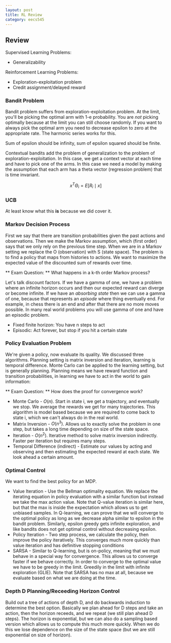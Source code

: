 ```yaml
---
layout: post
title: RL Review
category: eecs545
---
```

## Review
Supervised Learning Problems:

* Generalizability

Reinforcement Learning Problems:

* Exploration-exploitation problem
* Credit assignment/delayed reward

### Bandit Problem
Bandit problem suffers from exploration-exploitation problem. At the limit, you'll be picking the optimal arm with 1-e probability. You are *not* picking optimally because at the limit you can still choose randomly. If you want to always pick the optimal arm you need to decrease epsilon to zero at the appropriate rate. The harmonic series works for this. 

Sum of epsilon should be infinity, sum of epsilon squared should be finite.

Contextual bandits add the problem of generalization to the problem of exploration-exploitation. In this case, we get a context vector at each time and have to pick one of the arms. In this case we need a model by making the assumption that each arm has a theta vector (regression problem) that is time invariant. 

$$ x^T \Theta_i = E[R_i \mid x] $$

### UCB
At least know what this **is** because we did cover it.

### Markov Decision Process
First we say that there are transition probabilities given the past actions and observations. Then we make the Markov assumption, which (first order) says that we only rely on the previous time step. When we are in a Markov setting we replace the O (observation) with S (state space). The problem is to find a policy that maps from histories to actions. We want to maximize the expected value of the discounted sum of rewards over time. 

** Exam Question: ** What happens in a k-th order Markov process?

Let's talk discount factors. If we have a gamma of one, we have a problem where an infinite horizon occurs and then our expected reward can diverge or become infinite. If we have an *absorbing state* then we can use a gamma of one, because that represents an *episode* where thing eventually end. For example, in chess there is an end and after that there are no more moves possible. In many real world problems you will use gamma of one and have an episodic problem.

* Fixed finite horizon: You have n steps to act
* Episodic: Act forever, but stop if you hit a certain state

### Policy Evaluation Problem
We're given a policy, now evaluate its quality. We discussed three algorithms. Planning setting is matrix inversion and iteration, learning is temporal difference. Monte Carlo can be applied to the learning setting, but is generally planning. Planning means we have reward function and transition probabilities, in learning we have to act in the world to gain information:

** Exam Question: ** How does the proof for convergence work?

* Monte Carlo - $O(n)$. Start in state i, we get a trajectory, and eventually we stop. We average the rewards we get for many trajectories. This algorithm is model based because we are required to come back to state i, which we can't always do in the real world.
* Matrix Inversion - $O(n^3)$. Allows us to exactly solve the problem in one step, but takes a long time depending on size of the state space.
* Iteration - $O(n^2)$. Iterative method to solve matrix inversion indirectly. Faster per iteration but requires many steps.
* Temporal Difference (indirect) - Estimate our values by acting and observing and then estimating the expected reward at each state. We look ahead a certain amount.

### Optimal Control
We want to find the best policy for an MDP.

* Value Iteration - Use the Bellman optimality equation. We replace the iterating equation in policy evaluation with a similar function but instead we take the max action value. Note that Q-value iteration is similar here, but that the max is inside the expectation which allows us to get unbiased samples. In Q-learning, we can prove that we will converge to the optimal policy as long as we decrease alpha similar to epsilon in the bandit problem. Similarly, epsilon greedy gets infinite exploration, and like bandits does not get optimal control without decreasing epsilon.
* Policy Iteration - Two step process, we calculate the policy, then improve the policy iteratively. This converges much more quickly than value iteration and has definitive stopping conditions
* SARSA - Similar to Q-learning, but is on-policy, meaning that we must behave in a special way for convergence. This allows us to converge faster if we behave correctly. In order to converge to the optimal value we have to be greedy in the limit. Greedily in the limit with infinite exploration (GLIE). Note that SARSA has no max at all, because we evaluate based on what we are doing at the time.

### Depth D Planning/Receeding Horizon Control
Build out a tree of actions of depth D, and do backwards induction to determine the best option. Basically we plan ahead for D steps and take an action, then the horizon receeds, and we repeat (we still plan ahead D steps). The horizon is exponential, but we can also do a sampling based version which allows us to compute this much more quickly. When we do this we lose dependence on the size of the state space (but we are still exponential on size of horizon).
